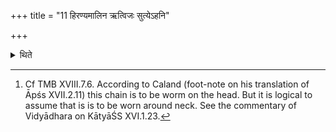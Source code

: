 +++
title = "11 हिरण्यमालिन ऋत्विजः सुत्येऽहनि"

+++

<details><summary>थिते</summary>

11. On the Sutyā day priests carry out the duties while having golden chain (around their necks).[^1]   


[^1]: Cf TMB XVIII.7.6. According to Caland (foot-note on his translation of Āpśs XVII.2.11) this chain is to be worm on the head. But it is logical to assume that is is to be worn around neck. See the commentary of Vidyādhara on KātyāŚS XVI.1.23.   
</details>
